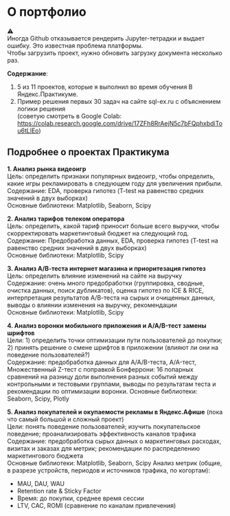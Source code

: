 # О портфолио

⚠️<br>
Иногда Github отказывается рендерить Jupyter-тетрадки и выдает ошибку. Это известная проблема платформы. <br>
Чтобы загрузить проект, нужно обновить загрузку документа несколько раз.

**Содержание**:
1. 5 из 11 проектов, которые я выполнил во время обучения В Яндекс.Практикуме.
2. Пример решения первых 30 задач на сайте sql-ex.ru с объяснением логики решения <br>
(советую смотреть в Google Colab: https://colab.research.google.com/drive/17ZFh8RrAejN5c7bFQphxbdiTou6tLlEo)

## Подробнее о проектах Практикума

**1. Анализ рынка видеоигр** <br>
Цель: определить признаки популярных видеоигр, чтобы определить, какие игры рекламировать в следующем году для увеличения прибыли. <br>
Содержание: EDA, проверка гипотез (T-test на равенство средних значений в двух выборках) <br>
Основные библиотеки: Matplotlib, Seaborn, Scipy

**2. Анализ тарифов телеком оператора** <br>
Цель: определить, какой тариф приносит больше всего выручки, чтобы скорректировать маркетинговый бюджет на следующий год. <br>
Содержание: Предобработка данных, EDA, проверка гипотез (T-test на равенство средних значений в двух выборках) <br>
Основные библиотеки: Matplotlib, Scipy

**3. Анализ А/В-теста интернет магазина и приоритезация гипотез** <br>
Цель: определить влияние изменений на сайте на выручку <br>
Содержание: очень много предобработки (группировка, сводные, очистка данных, поиск дубликатов), оценка гипотез по ICE & RICE, интерпретация результатов А/В-теста на сырых и очищенных данных, выводы о влиянии изменения на выручку, рекомендации <br>
Основные библиотеки: Matplotlib, Scipy

**4. Анализ воронки мобильного приложения и A/A/B-тест замены шрифтов** <br>
Цели: 1) определить точки оптимизации пути пользователей до покупки; 2) принять решение о смене шрифтов в приложении (влияют ли они на поведение пользователей?) <br>
Содержание: предобработка данных для A/A/B-теста, A/A-тест, Множественный Z-тест с поправкой Бонферрони: 16 попарных сравнений на разницу доли выполнения разных событий между контрольными и тестовыми группами, выводы по результатам теста и рекомендации по оптимизации воронки.
Основные библиотеки: Seaborn, Scipy, Plotly

**5. Анализ покупателей и окупаемости рекламы в Яндекс.Афише** (пока что самый большой и сложный проект) <br>
Цели: понять поведение пользователей; изучить покупательское поведение; проанализировать эффективность каналов трафика <br>
Содержание: предобработка сырых данных о маркетинговых расходах, визитах и заказах для метрик; рекомендации по распределению маркетингового бюджета <br>
Основные библиотеки: Matplotlib, Seaborn, Scipy
Анализ метрик (общие, в разрезе устройств, периодов и источников трафика, по когортам):
+ MAU, DAU, WAU
+ Retention rate & Sticky Factor
+ Время: до покупки, среднее время сессии
+ LTV, CAC, ROMI (сравнение по каналам привлечения)
